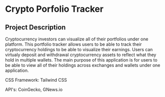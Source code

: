 # Crypto Porfolio Tracker

## Project Description

Cryptocurrency investors can visualize all of their portfolios under one platform. This portfolio tracker allows users to be able to track their cryptocurrency holdings to be able to visualize their earnings. Users can virtualy deposit and withdrawal cryptocurrency assets to reflect what they hold in multiple wallets. The main purpose of this application is for users to be able to view all of their holdings across exchanges and wallets under one application. 

CSS Framework: Tailwind CSS

API's: CoinGecko, GNews.io

